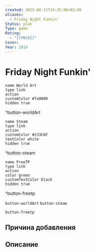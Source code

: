 ```yaml
---
created: 2025-08-11T14:25:00+03:00
aliases:
  - Friday Night Funkin'
Status: plan
Type: game
Rating:
  - "[[®️0|G]]"
Cover:
Year: 2019
---
```


# Friday Night Funkin'




```button
name World Art
type link
action 
customColor #7a0000
hidden true
```
^button-worldArt

```button
name Steam
type link
action 
customColor #133C6F
textColor white
hidden true
```
^button-steam

```button
name FreeTP
type link
action 
color green
customTextColor black
hidden true
```
^button-freetp



`button-worldArt` `button-steam`

`button-freetp`

## Причина добавления




## Описание



